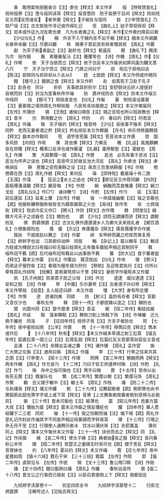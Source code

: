 <!-- { "loadSidebar": true } -->
　　香　敢用絜牲刚鬛香合【注】黍也【释文】本又作芗
　　挼　【特牲馈食礼】祝命挼祭【注】堕与挼同读耳【释文】挼音堕防　防于盐祭于豆间【释文】防如恱反又而反而谁反　者举奠【释文】子峻反与馂同
　　燅　【少牢馈食礼】乃燅尸俎【注】古文燅皆作寻记或作燖礼记
　　诳　【曲礼上】幼子常视母诳【释文】诳本或作迋九况反欺也粪　凡为长者粪之礼【释文】本作又作粪扫席前曰粪
　　【少仪仪礼】作
　　梱　外言不入于梱内言不出于梱【释文】梱本又作阃釂　长者举未釂【注】尽爵曰釂
　　核　赐果于君前其有核者懐其核　【周礼】作覈
　　副　为天子削者副之【注】副析也【释文】普逼反
　　厩　【曲礼下】厩库为次　俗作廐
　　簚　素簚乗髦马【注】簚覆笭也　【诗】作幭　【周礼】作【仪礼】作幦
　　依　天子当依而立【释文】依于岂反本又作扆状如屏风画为黼文髙八尺
　　宁　天子当宁而立【释文】门屏之间曰宁
　　郤　相见于郤地曰会　【陈注】郤隙同与却异却从卩此从阝
　　跄　士跄跄【释文】本又作鸧或作锵同
　　饘　【檀弓上】饘粥之食【释文】本又作飦
　　赴　伯髙死于卫赴于孔子【注】赴告也　同讣
　　折折　吉事欲其折折尔【注】安舒貎诗云好人提提封　县棺而封【注】封当为窆春秋传作塴
　　防　爵弁绖防衣【释文】防本又作缁又作纯同
　　括　【檀弓下】袒括发变也　【仪礼】作髺
　　蒌　制绞衾设蒌翣【注】蒌翣棺之墙饰周礼作柳扶服　凡民有丧扶服救之【释文】本又作匍匐同　【左传】作蒲伏
　　頖　【王制】诸侯曰頖宫【注】頖之言班也所以班政教也【释文】音半
　　仂　祭用数之仂　【周礼】作阞
　　礿　春曰礿【释文】时若反　【周礼】作禴
　　犆　天子犆礿【释文】犆音特　【少仪】丧俟事不犆吊【释文】同矜　老而无妻者谓之矜【释文】矜右顽反本又作鳏鼗　【月令】命乐师修鼗鞞鼓【释文】鼗本亦作鞉同
　　竾　调竽笙竾簧【释文】竾音池本又作篪
　　欬　国多风欬　【内则】作咳
　　倮　其虫倮【释文】力果反
　　棷　【礼运】鳯凰麒麟皆在郊棷【释文】棷素口反泽也或作薮灌　【礼器】灌用郁鬯【注】灌献也　【周礼】作祼
　　繁　大路繁缨一就　【周礼】作樊
　　恶池　必先有事于恶池【注】恶当为呼声之误也【释文】恶音呼又好故反池大河反　【周礼】作虖池【释文】虖唤胡反
　　鞂　莞簟之安而槀鞂之设【注】禹贡三百里纳鞂服【书】作秸
　　牺　牺尊在西【注】周礼作献【释文】素何反
　　璪　【郊特牲】戴冕璪十有二旒　【玉藻】作藻
　　　笾豆之水土之品也【释文】即见反又作荐同靧　【内则】面垢燂潘请靧【释文】靧音悔　【书】作颒
　　蜗　蜗醢而苽食雉羮【释文】蜗刀戈反　【周礼仪礼】作□勺　诵诗舞勺　【诗】作酌　【左传】作汋
　　延　【玉藻】前后邃延【注】延冕上覆　【左传】作綖
　　韨　一命緼韨幽衡【注】韨之言蔽也【疏】他服称韠祭服称韨皆言为蔽取蔽鄣之义也　【易诗】皆作芾
　　玫　士佩瑞玫【释文】玫武巾反又作□　【聘义】作防【释文】亦作瑉
　　棘　【明堂位】越棘大弓天子之戎器也【注】棘防也
　　讇　【少仪】颂而无讇諌而骄【释文】讇敕检反
　　僎　酢爵僎爵【注】古文礼僎作遵遵谓乡人为卿大夫来观礼者　【郷饮酒礼】介僎象隂阳也
　　儒　獶　【乐记】侏儒獶杂【释文】儒音儒獶字亦作猱
　　旄狄　干戚旄狄以舞之　【诗】作翟
　　衅　车甲衅而藏之府库而弗复用【注】衅衅字也诎　习其俯仰诎伸　同屈
　　輲　【杂记上】载以輲车【注】輲读为辁或为槫説文曰有辐曰轮无辐曰辁周礼又有蜃车蜃辁声相近其制同乎
　　蕤　缁布冠不蕤【疏】后代缁布冠有蕤此以凶事故不蕤
　　篹　【防大记】食于篹者盥【释文】篹本又作匴　【仪礼】作匴凷　寝苫枕凷　【仪礼】作块
　　獀　【祭义】而弟达乎獀狩矣【注】春猎为獀冬猎为狩纼　【祭统】及迎牲君执纼【注】纼所以牵牲周礼作絼牦　【经解】差若豪牦缪以千里【释文】豪依字作毫牦本又作厘
　　凯　【孔子闲居】凯弟君子民之父母　【诗】作岂
　　逮逮　威仪逮逮【注】安和之貎　【诗】作棣
　　帑　【中庸】乐尔妻帑【注】古者谓子孙曰帑【释文】本又作孥般　【投壶】主人般还曰辟　本又作盘
　　懥　【大学】身有所忿懥　【书】作懫
　　迸　迸诸四夷　同摈
　　防　【射义】盖防有存者【释文】音勤又音仅少也
　　春秋左传
　　棘　【隠十一传】子都拔棘以逐之【注】棘防也
　　盟　向盟州陉【注】盟今盟津【释文】音孟
　　綖　【恒二年传】衡紞纮綖　【周礼】作延
　　鞛　藻率鞞鞛【注】鞞佩刀削上饰鞛下饰　【诗】作琫雒　迁九鼎于雒邑　同洛
　　孑　【庄四年传】授师孑焉【注】方言孑者防也
　　陨　【七年传】夜中星陨如雨　【公羊】作霣
　　儁　【十一年传】得儁曰克【释文】儁本或作后
　　　【十八年传】秋有【释文】本又作蜮本草谓之射工尨茸　【僖五年传】狐裘尨茸一国三公【注】尨茸乱貎【释文】尨莫红反又音蒙茸如容反又音戎
　　孟诸　【二十八传】余赐女孟诸之麋　【书】诸作猪　【周礼】孟作望
　　旃　亡大斾之左旃【注】通帛曰旃　【周礼】作旜
　　李　【三十传】行李之往来共其乏困【注】行李使人　【昭十三传】作理
　　罔两　【宣三年传】魑魅罔两【释文】两本作蜽　【周礼】作方良汋　【十二传】汋曰于铄王师遵养时晦　【诗】作酌　【礼记】作勺
　　掬　舟中之指可掬也【注】两手曰掬
　　霣　【十五传】受命以出有死无霣【注】霣废队也
　　繁　【成二年传】繁缨以朝【注】繁缨马饰　【周礼】作樊
　　轏　丑父寝于轏中【注】轏士车　【周礼】作栈
　　燔　【防二十二传】与执燔焉【释文】燔又作膰
　　箾　【二十九传】见舞韶箾者【疏】箾即箫也尚书箫韶即此韶也箫字字或上或下耳【释文】音箫【上文舞象箾南籥者箾别音朔与此箾异】
　　媮　【三十传】晋未可媮也【注】媮薄也
　　震　【昭元年传】邑姜方震大叔【注】懐胎为震【释文】震本又作娠之慎反懐妊也
　　驩　【四年传】寡人愿结驩于二三君　同欢
　　塴　【十一传】毁之则朝而塴【注】塴下棺【疏】周礼作窆礼记作封此作塴其字不同是声相近经篆頴而字转易耳
　　理　【十三传】行理之命无月不至【注】行理使人通聘问者冰　饮冰以蒲伏焉【注】氷箭筩盖
　　蒲伏　同上【释文】蒲本又作匍伏本又作匐　【三十一传】扶伏而击之【释文】同　【礼记】作扶服
　　絻　【哀二年传】使太子絻【注】絻者始丧之服【释文】音问春秋公羊传
　　媦　【桓二年传】若楚王之妻媦无时焉可也【疏】媦于贵反【释文】音胃妹也
　　礿　【八年传】夏曰礿【释文】本又作禴
　　霣　【庄七年传】夜中星霣如雨　【僖十六经】霣石于宋　【三十三经】霣霜　【左传】作陨
　　郭　【僖二年传】虞郭见与　【左传】作虢
　　犅　【文十三传】鲁公用□犅　【诗】作刚
　　燔　【定十四传】腥曰脤熟曰燔　【周礼】作膰
　　春秋谷梁传
　　傎【僖二十八传】晋文公之行事而已傎矣【注】以臣召君傎倒上下【释文】傎都田反




　　九经辨字渎蒙卷十一
　　钦定四库全书
　　九经辨字渎蒙卷十二
　　归安沈炳震撰
　　注解传述人【见陆氏释文】
